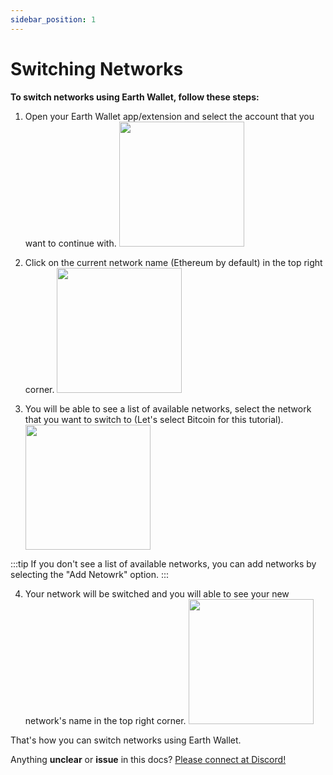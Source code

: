 ```yaml
---
sidebar_position: 1
---
```


# Switching Networks

**To switch networks using Earth Wallet, follow these steps:**

1. Open your Earth Wallet app/extension and select the account that you want to continue with.
   <img src="https://cdn.discordapp.com/attachments/947480890181812294/999165024385900554/1658289934833.jpg" width="200" />

2. Click on the current network name (Ethereum by default) in the top right corner.
   <img src="https://cdn.discordapp.com/attachments/947480890181812294/999165026046853140/1658289934879.jpg" width="200" />

3. You will be able to see a list of available networks, select the network that you want to switch to (Let's select Bitcoin for this tutorial).
   <img src="https://cdn.discordapp.com/attachments/947480890181812294/999165024138432613/1658289934825.jpg" width="200" />

:::tip
If you don't see a list of available networks, you can add networks by selecting the "Add Netowrk" option.
:::

4. Your network will be switched and you will able to see your new network's name in the top right corner.
   <img src="https://cdn.discordapp.com/attachments/947480890181812294/999165024905998466/1658289934853.jpg" width="200" />

That's how you can switch networks using Earth Wallet.

Anything **unclear** or **issue** in this docs? [Please connect at Discord!](https://discord.gg/bPBN9qShUr)
